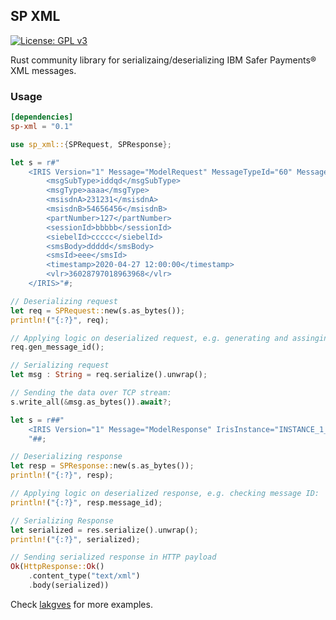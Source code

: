 ## SP XML
[![License: GPL v3](https://img.shields.io/badge/License-GPLv3-blue.svg)](https://www.gnu.org/licenses/gpl-3.0)

Rust community library for serializaing/deserializing IBM Safer Payments® XML messages.

### Usage
```toml
[dependencies]
sp-xml = "0.1"
```

```rust
use sp_xml::{SPRequest, SPResponse};

let s = r#"
    <IRIS Version="1" Message="ModelRequest" MessageTypeId="60" MessageId="0af87c75503b4401">
        <msgSubType>iddqd</msgSubType>
        <msgType>aaaa</msgType>
        <msisdnA>231231</msisdnA>
        <msisdnB>54656456</msisdnB>
        <partNumber>127</partNumber>
        <sessionId>bbbbb</sessionId>
        <siebelId>ccccc</siebelId>
        <smsBody>ddddd</smsBody>
        <smsId>eee</smsId>
        <timestamp>2020-04-27 12:00:00</timestamp>
        <vlr>36028797018963968</vlr>
    </IRIS>"#;

// Deserializing request
let req = SPRequest::new(s.as_bytes());
println!("{:?}", req);

// Applying logic on deserialized request, e.g. generating and assinging Message ID:
req.gen_message_id();

// Serializing request
let msg : String = req.serialize().unwrap();

// Sending the data over TCP stream:
s.write_all(&msg.as_bytes()).await?;
```

```rust
let s = r##"
    <IRIS Version="1" Message="ModelResponse" IrisInstance="INSTANCE_1_(DS-PR-" MessageTypeId="60" SystemTime="2020-05-18 23:39:19" UniqueRecordId="1882261" MessageId="0af87c75503b4401" Merging="0" InstanceStatus="Ok" Latency="1.15" ErrorCode="0"></IRIS>
    "##;

// Deserializing response
let resp = SPResponse::new(s.as_bytes());
println!("{:?}", resp);

// Applying logic on deserialized response, e.g. checking message ID:
println!("{:?}", resp.message_id);

// Serializing Response
let serialized = res.serialize().unwrap();
println!("{:?}", serialized);

// Sending serialized response in HTTP payload
Ok(HttpResponse::Ok()
    .content_type("text/xml")
    .body(serialized))
```

Check [lakgves](https://github.com/timgabets/lakgves) for more examples.
